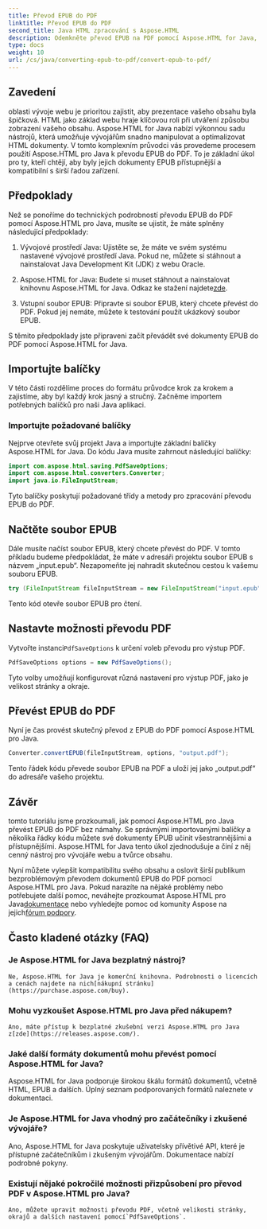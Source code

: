 ```yaml
---
title: Převod EPUB do PDF
linktitle: Převod EPUB do PDF
second_title: Java HTML zpracování s Aspose.HTML
description: Odemkněte převod EPUB na PDF pomocí Aspose.HTML for Java, výkonné Java knihovny. Vytvářejte snadno přístupný obsah.
type: docs
weight: 10
url: /cs/java/converting-epub-to-pdf/convert-epub-to-pdf/
---
```

## Zavedení

oblasti vývoje webu je prioritou zajistit, aby prezentace vašeho obsahu byla špičková. HTML jako základ webu hraje klíčovou roli při utváření způsobu zobrazení vašeho obsahu. Aspose.HTML for Java nabízí výkonnou sadu nástrojů, která umožňuje vývojářům snadno manipulovat a optimalizovat HTML dokumenty. V tomto komplexním průvodci vás provedeme procesem použití Aspose.HTML pro Java k převodu EPUB do PDF. To je základní úkol pro ty, kteří chtějí, aby byly jejich dokumenty EPUB přístupnější a kompatibilní s širší řadou zařízení.

## Předpoklady

Než se ponoříme do technických podrobností převodu EPUB do PDF pomocí Aspose.HTML pro Java, musíte se ujistit, že máte splněny následující předpoklady:

1. Vývojové prostředí Java: Ujistěte se, že máte ve svém systému nastavené vývojové prostředí Java. Pokud ne, můžete si stáhnout a nainstalovat Java Development Kit (JDK) z webu Oracle.

2. Aspose.HTML for Java: Budete si muset stáhnout a nainstalovat knihovnu Aspose.HTML for Java. Odkaz ke stažení najdete[zde](https://releases.aspose.com/html/java/).

3. Vstupní soubor EPUB: Připravte si soubor EPUB, který chcete převést do PDF. Pokud jej nemáte, můžete k testování použít ukázkový soubor EPUB.

S těmito předpoklady jste připraveni začít převádět své dokumenty EPUB do PDF pomocí Aspose.HTML for Java.

## Importujte balíčky

V této části rozdělíme proces do formátu průvodce krok za krokem a zajistíme, aby byl každý krok jasný a stručný. Začněme importem potřebných balíčků pro naši Java aplikaci.

### Importujte požadované balíčky

Nejprve otevřete svůj projekt Java a importujte základní balíčky Aspose.HTML for Java. Do kódu Java musíte zahrnout následující balíčky:

```java
import com.aspose.html.saving.PdfSaveOptions;
import com.aspose.html.converters.Converter;
import java.io.FileInputStream;
```

Tyto balíčky poskytují požadované třídy a metody pro zpracování převodu EPUB do PDF.

## Načtěte soubor EPUB

Dále musíte načíst soubor EPUB, který chcete převést do PDF. V tomto příkladu budeme předpokládat, že máte v adresáři projektu soubor EPUB s názvem „input.epub“. Nezapomeňte jej nahradit skutečnou cestou k vašemu souboru EPUB.

```java
try (FileInputStream fileInputStream = new FileInputStream("input.epub")) {
```

Tento kód otevře soubor EPUB pro čtení.

## Nastavte možnosti převodu PDF

 Vytvořte instanci`PdfSaveOptions` k určení voleb převodu pro výstup PDF.

```java
PdfSaveOptions options = new PdfSaveOptions();
```

Tyto volby umožňují konfigurovat různá nastavení pro výstup PDF, jako je velikost stránky a okraje.

## Převést EPUB do PDF

Nyní je čas provést skutečný převod z EPUB do PDF pomocí Aspose.HTML pro Java.

```java
Converter.convertEPUB(fileInputStream, options, "output.pdf");
```

Tento řádek kódu převede soubor EPUB na PDF a uloží jej jako „output.pdf“ do adresáře vašeho projektu.

## Závěr

tomto tutoriálu jsme prozkoumali, jak pomocí Aspose.HTML pro Java převést EPUB do PDF bez námahy. Se správnými importovanými balíčky a několika řádky kódu můžete své dokumenty EPUB učinit všestrannějšími a přístupnějšími. Aspose.HTML for Java tento úkol zjednodušuje a činí z něj cenný nástroj pro vývojáře webu a tvůrce obsahu.

 Nyní můžete vylepšit kompatibilitu svého obsahu a oslovit širší publikum bezproblémovým převodem dokumentů EPUB do PDF pomocí Aspose.HTML pro Java. Pokud narazíte na nějaké problémy nebo potřebujete další pomoc, neváhejte prozkoumat Aspose.HTML pro Java[dokumentace](https://reference.aspose.com/html/java/) nebo vyhledejte pomoc od komunity Aspose na jejich[fórum podpory](https://forum.aspose.com/).

## Často kladené otázky (FAQ)

### Je Aspose.HTML for Java bezplatný nástroj?
    Ne, Aspose.HTML for Java je komerční knihovna. Podrobnosti o licencích a cenách najdete na nich[nákupní stránku](https://purchase.aspose.com/buy).

### Mohu vyzkoušet Aspose.HTML pro Java před nákupem?
    Ano, máte přístup k bezplatné zkušební verzi Aspose.HTML pro Java z[zde](https://releases.aspose.com/).

### Jaké další formáty dokumentů mohu převést pomocí Aspose.HTML for Java?
   Aspose.HTML for Java podporuje širokou škálu formátů dokumentů, včetně HTML, EPUB a dalších. Úplný seznam podporovaných formátů naleznete v dokumentaci.

### Je Aspose.HTML for Java vhodný pro začátečníky i zkušené vývojáře?
   Ano, Aspose.HTML for Java poskytuje uživatelsky přívětivé API, které je přístupné začátečníkům i zkušeným vývojářům. Dokumentace nabízí podrobné pokyny.

### Existují nějaké pokročilé možnosti přizpůsobení pro převod PDF v Aspose.HTML pro Java?
    Ano, můžete upravit možnosti převodu PDF, včetně velikosti stránky, okrajů a dalších nastavení pomocí`PdfSaveOptions`.